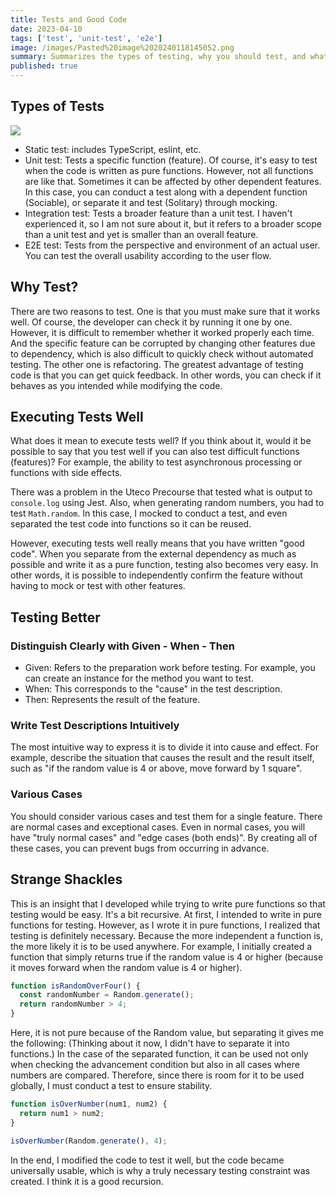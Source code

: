 ```yaml
---
title: Tests and Good Code
date: 2023-04-10
tags: ['test', 'unit-test', 'e2e']
image: /images/Pasted%20image%2020240118145052.png
summary: Summarizes the types of testing, why you should test, and what you gain by testing.
published: true
---
```


## Types of Tests

![](images/Pasted%20image%2020240118145052.png)

- Static test: includes TypeScript, eslint, etc.
- Unit test: Tests a specific function (feature). Of course, it's easy to test when the code is written as pure functions. However, not all functions are like that. Sometimes it can be affected by other dependent features. In this case, you can conduct a test along with a dependent function (Sociable), or separate it and test (Solitary) through mocking.
- Integration test: Tests a broader feature than a unit test. I haven't experienced it, so I am not sure about it, but it refers to a broader scope than a unit test and yet is smaller than an overall feature.
- E2E test: Tests from the perspective and environment of an actual user. You can test the overall usability according to the user flow.

## Why Test?

There are two reasons to test. One is that you must make sure that it works well. Of course, the developer can check it by running it one by one. However, it is difficult to remember whether it worked properly each time. And the specific feature can be corrupted by changing other features due to dependency, which is also difficult to quickly check without automated testing. The other one is refactoring. The greatest advantage of testing code is that you can get quick feedback. In other words, you can check if it behaves as you intended while modifying the code.

## Executing Tests Well

What does it mean to execute tests well? If you think about it, would it be possible to say that you test well if you can also test difficult functions (features)? For example, the ability to test asynchronous processing or functions with side effects.

There was a problem in the Uteco Precourse that tested what is output to `console.log` using Jest. Also, when generating random numbers, you had to test `Math.random`. In this case, I mocked to conduct a test, and even separated the test code into functions so it can be reused.

However, executing tests well really means that you have written "good code". When you separate from the external dependency as much as possible and write it as a pure function, testing also becomes very easy. In other words, it is possible to independently confirm the feature without having to mock or test with other features.

## Testing Better

### Distinguish Clearly with Given - When - Then

- Given: Refers to the preparation work before testing. For example, you can create an instance for the method you want to test.
- When: This corresponds to the "cause" in the test description.
- Then: Represents the result of the feature.

### Write Test Descriptions Intuitively

The most intuitive way to express it is to divide it into cause and effect. For example, describe the situation that causes the result and the result itself, such as "if the random value is 4 or above, move forward by 1 square".

### Various Cases

You should consider various cases and test them for a single feature. There are normal cases and exceptional cases. Even in normal cases, you will have "truly normal cases" and "edge cases (both ends)". By creating all of these cases, you can prevent bugs from occurring in advance.

## Strange Shackles

This is an insight that I developed while trying to write pure functions so that testing would be easy. It's a bit recursive. At first, I intended to write in pure functions for testing. However, as I wrote it in pure functions, I realized that testing is definitely necessary. Because the more independent a function is, the more likely it is to be used anywhere. For example, I initially created a function that simply returns true if the random value is 4 or higher (because it moves forward when the random value is 4 or higher).

```jsx
function isRandomOverFour() {
  const randomNumber = Random.generate();
  return randomNumber > 4;
}
```

Here, it is not pure because of the Random value, but separating it gives me the following: (Thinking about it now, I didn't have to separate it into functions.) In the case of the separated function, it can be used not only when checking the advancement condition but also in all cases where numbers are compared. Therefore, since there is room for it to be used globally, I must conduct a test to ensure stability.

```jsx
function isOverNumber(num1, num2) {
  return num1 > num2;
}

isOverNumber(Random.generate(), 4);
```

In the end, I modified the code to test it well, but the code became universally usable, which is why a truly necessary testing constraint was created. I think it is a good recursion.
